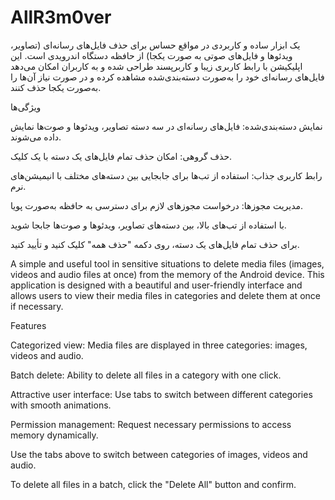 # AllR3m0ver

 یک ابزار ساده و کاربردی در مواقع حساس برای حذف فایل‌های رسانه‌ای (تصاویر، ویدئوها و فایل‌های صوتی به صورت یکجا) از حافظه دستگاه اندرویدی است. این اپلیکیشن با رابط کاربری زیبا و کاربرپسند طراحی شده و به کاربران امکان می‌دهد فایل‌های رسانه‌ای خود را به‌صورت دسته‌بندی‌شده مشاهده کرده و در صورت نیاز آن‌ها را به‌صورت یکجا حذف کنند.
 
ویژگی‌ها

نمایش دسته‌بندی‌شده: فایل‌های رسانه‌ای در سه دسته تصاویر، ویدئوها و صوت‌ها نمایش داده می‌شوند.

حذف گروهی: امکان حذف تمام فایل‌های یک دسته با یک کلیک.

رابط کاربری جذاب: استفاده از تب‌ها برای جابجایی بین دسته‌های مختلف با انیمیشن‌های نرم.

مدیریت مجوزها: درخواست مجوزهای لازم برای دسترسی به حافظه به‌صورت پویا.

با استفاده از تب‌های بالا، بین دسته‌های تصاویر، ویدئوها و صوت‌ها جابجا شوید.

برای حذف تمام فایل‌های یک دسته، روی دکمه "حذف همه" کلیک کنید و تأیید کنید.


A simple and useful tool in sensitive situations to delete media files (images, videos and audio files at once) from the memory of the Android device. This application is designed with a beautiful and user-friendly interface and allows users to view their media files in categories and delete them at once if necessary.

Features

Categorized view: Media files are displayed in three categories: images, videos and audio.

Batch delete: Ability to delete all files in a category with one click.

Attractive user interface: Use tabs to switch between different categories with smooth animations.

Permission management: Request necessary permissions to access memory dynamically.

Use the tabs above to switch between categories of images, videos and audio.

To delete all files in a batch, click the "Delete All" button and confirm.
